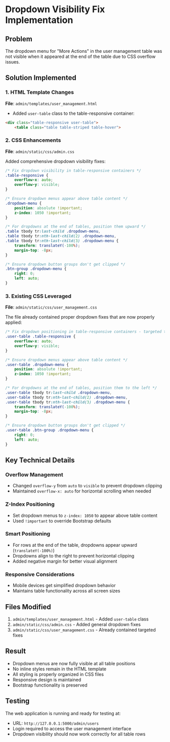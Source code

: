 # Dropdown Visibility Fix Implementation

## Problem
The dropdown menu for "More Actions" in the user management table was not visible when it appeared at the end of the table due to CSS overflow issues.

## Solution Implemented

### 1. HTML Template Changes
**File**: `admin/templates/user_management.html`

- Added `user-table` class to the table-responsive container:
```html
<div class="table-responsive user-table">
    <table class="table table-striped table-hover">
```

### 2. CSS Enhancements
**File**: `admin/static/css/admin.css`

Added comprehensive dropdown visibility fixes:

```css
/* Fix dropdown visibility in table-responsive containers */
.table-responsive {
    overflow-x: auto;
    overflow-y: visible;
}

/* Ensure dropdown menus appear above table content */
.dropdown-menu {
    position: absolute !important;
    z-index: 1050 !important;
}

/* For dropdowns at the end of tables, position them upward */
.table tbody tr:last-child .dropdown-menu,
.table tbody tr:nth-last-child(2) .dropdown-menu,
.table tbody tr:nth-last-child(3) .dropdown-menu {
    transform: translateY(-100%);
    margin-top: -8px;
}

/* Ensure dropdown button groups don't get clipped */
.btn-group .dropdown-menu {
    right: 0;
    left: auto;
}
```

### 3. Existing CSS Leveraged
**File**: `admin/static/css/user_management.css`

The file already contained proper dropdown fixes that are now properly applied:

```css
/* Fix dropdown positioning in table-responsive containers - targeted to user management */
.user-table .table-responsive {
    overflow-x: auto;
    overflow-y: visible;
}

/* Ensure dropdown menus appear above table content */
.user-table .dropdown-menu {
    position: absolute !important;
    z-index: 1050 !important;
}

/* For dropdowns at the end of tables, position them to the left */
.user-table tbody tr:last-child .dropdown-menu,
.user-table tbody tr:nth-last-child(2) .dropdown-menu,
.user-table tbody tr:nth-last-child(3) .dropdown-menu {
    transform: translateY(-100%);
    margin-top: -8px;
}

/* Ensure dropdown button groups don't get clipped */
.user-table .btn-group .dropdown-menu {
    right: 0;
    left: auto;
}
```

## Key Technical Details

### Overflow Management
- Changed `overflow-y` from `auto` to `visible` to prevent dropdown clipping
- Maintained `overflow-x: auto` for horizontal scrolling when needed

### Z-Index Positioning
- Set dropdown menus to `z-index: 1050` to appear above table content
- Used `!important` to override Bootstrap defaults

### Smart Positioning
- For rows at the end of the table, dropdowns appear upward (`translateY(-100%)`)
- Dropdowns align to the right to prevent horizontal clipping
- Added negative margin for better visual alignment

### Responsive Considerations
- Mobile devices get simplified dropdown behavior
- Maintains table functionality across all screen sizes

## Files Modified
1. `admin/templates/user_management.html` - Added `user-table` class
2. `admin/static/css/admin.css` - Added general dropdown fixes
3. `admin/static/css/user_management.css` - Already contained targeted fixes

## Result
- Dropdown menus are now fully visible at all table positions
- No inline styles remain in the HTML template
- All styling is properly organized in CSS files
- Responsive design is maintained
- Bootstrap functionality is preserved

## Testing
The web application is running and ready for testing at:
- URL: `http://127.0.0.1:5000/admin/users`
- Login required to access the user management interface
- Dropdown visibility should now work correctly for all table rows